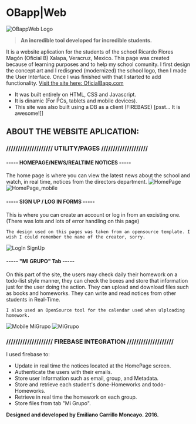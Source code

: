 # OBapp|Web

![OBappWeb Logo](http://oficialbapp.com/Multimedia/Logos/OBlogo.png)

> **An incredible tool developed for incredible students.**

It is a website aplication for the students of the school Ricardo Flores Magón (Oficial B) Xalapa, Veracruz, Mexico. 
This page was created because of learning purposes and to help my school comunity.
I first design the concept art and I redisgned (modernized) the school logo, then I made the User Interface. Once I was finished with that I started to add functionality.
[Visit the site here: OficialBapp.com](http://oficialbapp.com)

- It was built entirely on HTML, CSS and Javascript.
- It is dinamic (For PCs, tablets and mobile devices).
- This site was also built using a DB as a client (FIREBASE) [psst... It is awesome!]]

## ABOUT THE WEBSITE APLICATION:
### //////////////////// UTILITY/PAGES ////////////////////

#### ----- HOMEPAGE/NEWS/REALTIME NOTICES -----
The home page is where you can view the latest news about the school and watch, in real time, notices from the directors department.
![HomePage](https://raw.githubusercontent.com/emiliano-carrillo/OBappWeb/master/GitHub%20Previews/Captura%20de%20pantalla%202016-12-22%20a%20la(s)%2000.12.36.png)
![HomePage_mobile](https://raw.githubusercontent.com/emiliano-carrillo/OBappWeb/master/GitHub%20Previews/Captura%20de%20pantalla%202016-12-22%20a%20la(s)%2000.13.02.png)

#### ----- SIGN UP / LOG IN FORMS -----
This is where you can create an account or log in from an excisting one.
(There was lots and lots of error handling on this page)
```
The design used on this pages was taken from an opensource template. I wish I could remember the name of the creator, sorry.
```
![LogIn SignUp](https://raw.githubusercontent.com/emiliano-carrillo/OBappWeb/master/GitHub%20Previews/Captura%20de%20pantalla%202016-12-22%20a%20la(s)%2000.14.59.png)

#### ----- "MI GRUPO" Tab -----
On this part of the site, the users may check daily their homework on a todo-list style manner, they can check the boxes and store that information just for the user doing the action. They can upload and download files such as books and homeworks. They can write and read notices from other students in Real-Time.
```
I also used an OpenSource tool for the calendar used when ulploading homework.
```

![Mobile MiGrupo](https://raw.githubusercontent.com/emiliano-carrillo/OBappWeb/master/GitHub%20Previews/Captura%20de%20pantalla%202016-12-22%20a%20la(s)%2000.13.34.png)
![MiGrupo](https://raw.githubusercontent.com/emiliano-carrillo/OBappWeb/master/GitHub%20Previews/Captura%20de%20pantalla%202016-12-22%20a%20la(s)%2000.13.52.png)

### //////////////////// FIREBASE INTEGRATION ////////////////////
I used firebase to:
- Update in real time the notices located at the HomePage screen.
- Authenticate the users with their emails.
- Store user Information such as email, group, and Metadata.
- Store and retrieve each student's done-Homeworks and todo-Homeworks.
- Retrieve in real time the homework on each group.
- Store files from tab "Mi Grupo".


**Designed and developed by Emiliano Carrillo Moncayo. 2016.**



